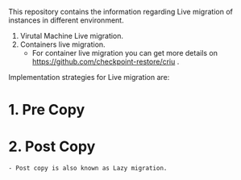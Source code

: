 This repository contains the information regarding Live migration of instances in different environment. 

1. Virutal Machine Live migration. 
2. Containers live migration. 
    - For container live migration you can get more details on https://github.com/checkpoint-restore/criu .


Implementation strategies for Live migration are:
# 1. Pre Copy
# 2. Post Copy 
	- Post copy is also known as Lazy migration.   
 
